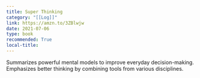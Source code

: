 ```yaml
---
title: Super Thinking
category: "[[Log]]"
link: https://amzn.to/3ZBlwjw
date: 2021-07-06
type: book
recommended: True
local-title: 
---
```

Summarizes powerful mental models to improve everyday decision-making. Emphasizes better thinking by combining tools from various disciplines.